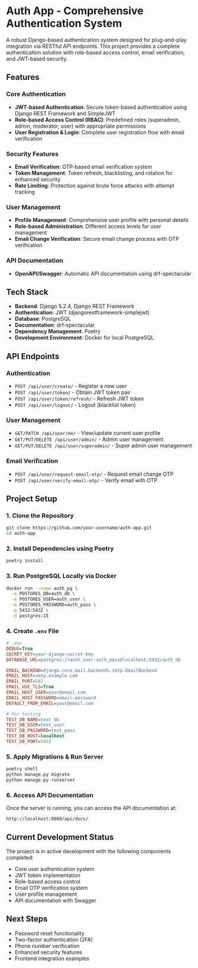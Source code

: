 # Auth App - Comprehensive Authentication System

A robust Django-based authentication system designed for plug-and-play integration via RESTful API endpoints. This project provides a complete authentication solution with role-based access control, email verification, and JWT-based security.

## Features

### Core Authentication
- **JWT-based Authentication**: Secure token-based authentication using Django REST Framework and SimpleJWT
- **Role-based Access Control (RBAC)**: Predefined roles (superadmin, admin, moderator, user) with appropriate permissions
- **User Registration & Login**: Complete user registration flow with email verification

### Security Features
- **Email Verification**: OTP-based email verification system
- **Token Management**: Token refresh, blacklisting, and rotation for enhanced security
- **Rate Limiting**: Protection against brute force attacks with attempt tracking

### User Management
- **Profile Management**: Comprehensive user profile with personal details
- **Role-based Administration**: Different access levels for user management
- **Email Change Verification**: Secure email change process with OTP verification

### API Documentation
- **OpenAPI/Swagger**: Automatic API documentation using drf-spectacular

## Tech Stack

- **Backend**: Django 5.2.4, Django REST Framework
- **Authentication**: JWT (djangorestframework-simplejwt)
- **Database**: PostgreSQL
- **Documentation**: drf-spectacular
- **Dependency Management**: Poetry
- **Development Environment**: Docker for local PostgreSQL

## API Endpoints

### Authentication
- `POST /api/user/create/` - Register a new user
- `POST /api/user/token/` - Obtain JWT token pair
- `POST /api/user/token/refresh/` - Refresh JWT token
- `POST /api/user/logout/` - Logout (blacklist token)

### User Management
- `GET/PATCH /api/user/me/` - View/update current user profile
- `GET/PUT/DELETE /api/user/admin/` - Admin user management
- `GET/PUT/DELETE /api/user/superadmin/` - Super admin user management

### Email Verification
- `POST /api/user/request-email-otp/` - Request email change OTP
- `POST /api/user/verify-email-otp/` - Verify email with OTP

## Project Setup

### 1. Clone the Repository

```bash
git clone https://github.com/your-username/auth-app.git
cd auth-app
```

### 2. Install Dependencies using Poetry

```bash
poetry install
```

### 3. Run PostgreSQL Locally via Docker

```bash
docker run --name auth_pg \
  -e POSTGRES_DB=auth_db \
  -e POSTGRES_USER=auth_user \
  -e POSTGRES_PASSWORD=auth_pass \
  -p 5432:5432 \
  -d postgres:15
```

### 4. Create `.env` File

```ini
# .env
DEBUG=True
SECRET_KEY=your-django-secret-key
DATABASE_URL=postgres://auth_user:auth_pass@localhost:5432/auth_db

EMAIL_BACKEND=django.core.mail.backends.smtp.EmailBackend
EMAIL_HOST=smtp.example.com
EMAIL_PORT=587
EMAIL_USE_TLS=True
EMAIL_HOST_USER=your@email.com
EMAIL_HOST_PASSWORD=email-password
DEFAULT_FROM_EMAIL=your@email.com

# For testing
TEST_DB_NAME=test_db
TEST_DB_USER=test_user
TEST_DB_PASSWORD=test_pass
TEST_DB_HOST=localhost
TEST_DB_PORT=5432
```

### 5. Apply Migrations & Run Server

```bash
poetry shell
python manage.py migrate
python manage.py runserver
```

### 6. Access API Documentation

Once the server is running, you can access the API documentation at:
```
http://localhost:8000/api/docs/
```

## Current Development Status

The project is in active development with the following components completed:
- Core user authentication system
- JWT token implementation
- Role-based access control
- Email OTP verification system
- User profile management
- API documentation with Swagger

## Next Steps

- Password reset functionality
- Two-factor authentication (2FA)
- Phone number verification
- Enhanced security features
- Frontend integration examples

